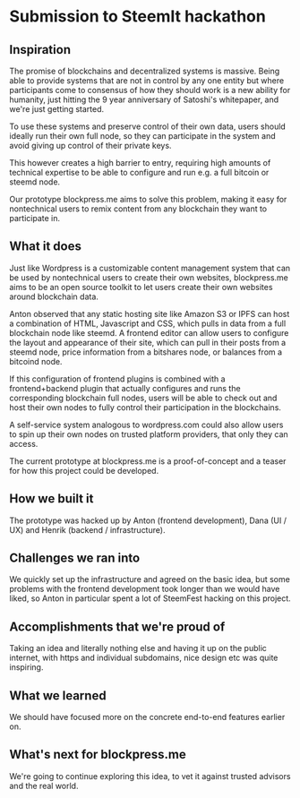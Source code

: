 # Submission to SteemIt hackathon

## Inspiration

The promise of blockchains and decentralized systems is massive. Being able to provide systems that are not in control by any one entity but where participants come to consensus of how they should work is a new ability for humanity, just hitting the 9 year anniversary of Satoshi's whitepaper, and we're just getting started.

To use these systems and preserve control of their own data, users should ideally run their own full node, so they can participate in the system and avoid giving up control of their private keys.

This however creates a high barrier to entry, requiring high amounts of technical expertise to be able to configure and run e.g. a full bitcoin or steemd node.

Our prototype blockpress.me aims to solve this problem, making it easy for nontechnical users to remix content from any blockchain they want to participate in.

## What it does

Just like Wordpress is a customizable content management system that can be used by nontechnical users to create their own websites, blockpress.me aims to be an open source toolkit to let users create their own websites around blockchain data.

Anton observed that any static hosting site like Amazon S3 or IPFS can host a combination of HTML, Javascript and CSS, which pulls in data from a full blockchain node like steemd. A frontend editor can allow users to configure the layout and appearance of their site, which can pull in their posts from a steemd node, price information from a bitshares node, or balances from a bitcoind node.

If this configuration of frontend plugins is combined with a frontend+backend plugin that actually configures and runs the corresponding blockchain full nodes, users will be able to check out and host their own nodes to fully control their participation in the blockchains.

A self-service system analogous to wordpress.com could also allow users to spin up their own nodes on trusted platform providers, that only they can access.

The current prototype at blockpress.me is a proof-of-concept and a teaser for how this project could be developed.

## How we built it

The prototype was hacked up by Anton (frontend development), Dana (UI / UX) and Henrik (backend / infrastructure). 

## Challenges we ran into

We quickly set up the infrastructure and agreed on the basic idea, but some problems with the frontend development took longer than we would have liked, so Anton in particular spent a lot of SteemFest hacking on this project.

## Accomplishments that we're proud of

Taking an idea and literally nothing else and having it up on the public internet, with https and individual subdomains, nice design etc was quite inspiring.

## What we learned

We should have focused more on the concrete end-to-end features earlier on.

## What's next for blockpress.me

We're going to continue exploring this idea, to vet it against trusted advisors and the real world.
